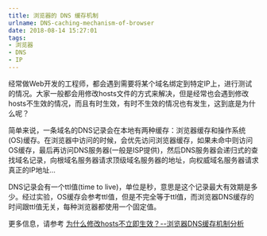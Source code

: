 ```yaml
---
title: 浏览器的 DNS 缓存机制
urlname: DNS-caching-mechanism-of-browser
date: 2018-08-14 15:27:01
tags:
- 浏览器
- DNS
- IP
---
```

经常做Web开发的工程师，都会遇到需要将某个域名绑定到特定IP上，进行测试的情况。大家一般都会用修改hosts文件的方式来解决，但是经常也会遇到修改hosts不生效的情况，而且有时生效，有时不生效的情况也有发生，这到底是为什么呢？


<!--more-->


简单来说，一条域名的DNS记录会在本地有两种缓存：浏览器缓存和操作系统(OS)缓存。在浏览器中访问的时候，会优先访问浏览器缓存，如果未命中则访问OS缓存，最后再访问DNS服务器(一般是ISP提供)，然后DNS服务器会递归式的查找域名记录，向根域名服务器请求顶级域名服务器的地址，向权威域名服务器请求真正的IP地址...

DNS记录会有一个ttl值(time to live)，单位是秒，意思是这个记录最大有效期是多少。经过实验，OS缓存会参考ttl值，但是不完全等于ttl值，而浏览器DNS缓存的时间跟ttl值无关，每种浏览器都使用一个固定值。 

更多信息，请参考 [为什么修改hosts不立即生效？--浏览器DNS缓存机制分析][1]


  [1]: https://my.oschina.net/flashsword/blog/99068
